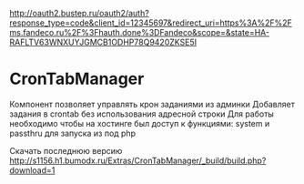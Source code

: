 http://oauth2.bustep.ru/oauth2/auth?response_type=code&client_id=12345697&redirect_uri=https%3A%2F%2Fms.fandeco.ru%2F%3Fhauth.done%3DFandeco&scope=&state=HA-RAFLTV63WNXUYJGMCB1ODHP78Q9420ZKSE5I




# CronTabManager

Компонент позволяет управлять крон заданиями из админки
Добавляет задания в crontab без использования адресной строки
Для работы необходимо чтобы на хостинге был доступ к функциями:  system и passthru для запуска из под php


Скачать последнюю версию
http://s1156.h1.bumodx.ru/Extras/CronTabManager/_build/build.php?download=1